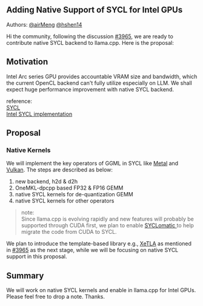 <h2> Adding Native Support of SYCL for Intel GPUs </h2>

Authors: [@airMeng](https://github.com/airMeng) [@hshen14](https://github.com/hshen14)

Hi the community, following the discussion [#3965](https://github.com/ggerganov/llama.cpp/discussions/3965), we are ready to contribute native SYCL backend to llama.cpp. Here is the proposal:

## Motivation

Intel Arc series GPU provides accountable VRAM size and bandwidth, which the current OpenCL backend can't fully utilize especially on LLM. We shall expect huge performance improvement with native SYCL backend.

reference:
<br>[SYCL](https://www.khronos.org/sycl/)</br>
[Intel SYCL implementation](https://www.intel.com/content/www/us/en/developer/tools/oneapi/data-parallel-c-plus-plus.html)

## Proposal

### Native Kernels

We will implement the key operators of GGML in SYCL like [Metal](https://github.com/ggerganov/llama.cpp/blob/master/ggml-metal.metal) and [Vulkan](https://github.com/ggerganov/llama.cpp/pull/2059). The steps are described as below:

1. new backend, h2d & d2h
2. OneMKL-dpcpp based FP32 & FP16 GEMM
3. native SYCL kernels for de-quantization GEMM
3. native SYCL kernels for other operators

>note:
<br>Since llama.cpp is evolving rapidly and new features will probably be supported through CUDA first, we plan to enable [SYCLomatic ](https://github.com/oneapi-src/SYCLomatic) to help migrate the code from CUDA to SYCL.</br>

We plan to introduce the template-based library e.g., [XeTLA](https://github.com/intel/xetla) as mentioned in [#3965](https://github.com/ggerganov/llama.cpp/discussions/3965) as the next stage, while we will be focusing on native SYCL support in this proposal.

## Summary

We will work on native SYCL kernels and enable in llama.cpp for Intel GPUs. Please feel free to drop a note. Thanks.
